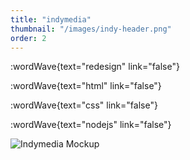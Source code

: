 ```yaml
---
title: "indymedia"
thumbnail: "/images/indy-header.png"
order: 2
---
```


:wordWave{text="redesign" link="false"}

:wordWave{text="html" link="false"}

:wordWave{text="css" link="false"}

:wordWave{text="nodejs" link="false"}

![Indymedia Mockup](/images/indy-header.png)

